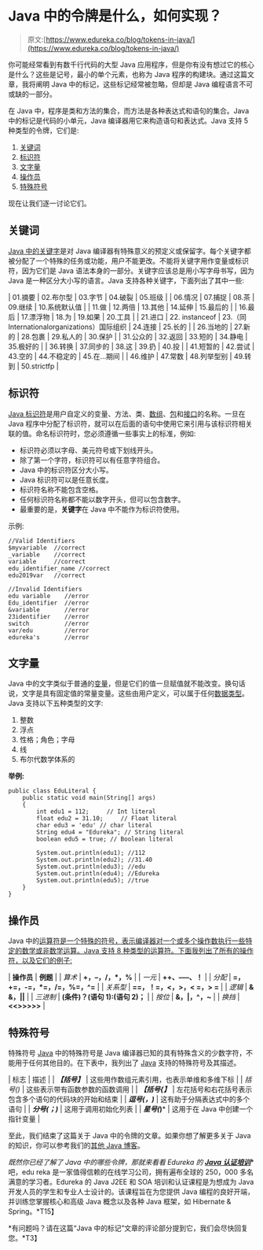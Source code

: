 # Java 中的令牌是什么，如何实现？

> 原文:[https://www.edureka.co/blog/tokens-in-java/](https://www.edureka.co/blog/tokens-in-java/)

你可能经常看到有数千行代码的大型 Java 应用程序，但是你有没有想过它的核心是什么？这些是记号，最小的单个元素，也称为 Java 程序的构建块。通过这篇文章，我将阐明 Java 中的标记，这些标记经常被忽略，但却是 Java 编程语言不可或缺的一部分。

在 Java 中，程序是类和方法的集合，而方法是各种表达式和语句的集合。Java 中的标记是代码的小单元，Java 编译器用它来构造语句和表达式。Java 支持 5 种类型的令牌，它们是:

1.  [关键词](#keywords)
2.  [标识符](#identifiers)
3.  [文字量](#literals)
4.  [操作员](#operators)
5.  [特殊符号](#specialsymbols)

现在让我们逐一讨论它们。

## **关键词**

[Java 中的关键字](https://www.edureka.co/blog/java-keywords/)是对 Java 编译器有特殊意义的预定义或保留字。每个关键字都被分配了一个特殊的任务或功能，用户不能更改。不能将关键字用作变量或标识符，因为它们是 Java 语法本身的一部分。关键字应该总是用小写字母书写，因为 Java 是一种区分大小写的语言。Java 支持各种关键字，下面列出了其中一些:

| 01.摘要 | 02.布尔型 | 03.字节 | 04.破裂 | 05.班级 |
| 06.情况 | 07.捕捉 | 08.茶 | 09.继续 | 10.系统默认值 |
| 11.做 | 12.两倍 | 13.其他 | 14.延伸 | 15.最后的 |
| 16.最后 | 17.漂浮物 | 18.为 | 19.如果 | 20.工具 |
| 21.进口 | 22\. instanceof | 23.（同 Internationalorganizations）国际组织 | 24.连接 | 25.长的 |
| 26.当地的 | 27.新的 | 28.包裹 | 29.私人的 | 30.保护 |
| 31.公众的 | 32.返回 | 33.短的 | 34.静电 | 35.极好的 |
| 36.转换 | 37.同步的 | 38.这 | 39.扔 | 40.投 |
| 41.短暂的 | 42.尝试 | 43.空的 | 44.不稳定的 | 45.在…期间 |
| 46.维护 | 47.常数 | 48.列举型别 | 49.转到 | 50.strictfp |

## **标识符**

[Java 标识符](https://www.edureka.co/blog/identifiers-in-java/)是用户自定义的变量、方法、类、[数组](https://www.edureka.co/blog/java-array/)、[包](https://www.edureka.co/blog/packages-in-java/)和[接口](https://www.edureka.co/blog/java-interface/)的名称。一旦在 Java 程序中分配了标识符，就可以在后面的语句中使用它来引用与该标识符相关联的值。命名标识符时，您必须遵循一些事实上的标准，例如:

*   标识符必须以字母、美元符号或下划线开头。
*   除了第一个字符，标识符可以有任意字符组合。
*   Java 中的标识符区分大小写。
*   Java 标识符可以是任意长度。
*   标识符名称不能包含空格。
*   任何标识符名称都不能以数字开头，但可以包含数字。
*   最重要的是，**关键字**在 Java 中不能作为标识符使用。

示例:

```
//Valid Identifiers
$myvariable  //correct
_variable    //correct
variable     //correct
edu_identifier_name //correct
edu2019var   //correct

//Invalid Identifiers
edu variable    //error
Edu_identifier  //error
&variable       //error
23identifier    //error
switch          //error
var/edu 	    //error
edureka's       //error
```

## **文字量**

Java 中的文字类似于普通的[变量](https://www.edureka.co/blog/variables-in-java/)，但是它们的值一旦赋值就不能改变。换句话说，文字是具有固定值的常量变量。这些由用户定义，可以属于任何[数据类型](https://www.edureka.co/blog/data-types-in-java/)。Java 支持以下五种类型的文字:

1.  整数
2.  浮点
3.  性格；角色；字母
4.  线
5.  布尔代数学体系的

**举例:**

```
public class EduLiteral { 
    public static void main(String[] args) 
    { 
        int edu1 = 112; 	// Int literal 
        float edu2 = 31.10; 	// Float literal 
        char edu3 = 'edu' // char literal 
        String edu4 = "Edureka"; // String literal 
        boolean edu5 = true; // Boolean literal 

        System.out.println(edu1); //112
        System.out.println(edu2); //31.40
        System.out.println(edu3); //edu
        System.out.println(edu4); //Edureka
        System.out.println(edu5); //true
    } 
}
```

## **操作员**

Java 中的[运算符是一个特殊的符号，表示编译器对一个或多个操作数执行一些特定的数学或非数学运算。Java 支持 8 种类型的运算符。下面我列出了所有的操作符，以及它们的例子:](https://www.edureka.co/blog/operators-in-java/)

| **操作员** | **例题** |
| *算术* | **+，–，/，*，%** |
| *一元* | **++、–––、！** |
| *分配* | **=，+=，-=，*=，/=，%=，^=** |
| *关系型* | **==，！=，<，>，< =，> =** |
| *逻辑* | **& &，&#124;&#124;** |
| *三进制* | **(条件)？(语句 1):(语句 2)；** |
| *按位* | **&，&#124;，^，~** |
| *换挡* | **<<>>>>>** |

## **特殊符号**

特殊符号 [Java](https://docs.oracle.com/javase/tutorial/) 中的特殊符号是 Java 编译器已知的具有特殊含义的少数字符，不能用于任何其他目的。在下表中，我列出了 [Java](https://www.edureka.co/blog/java-tutorial/) 支持的特殊符号及其描述。

| 标志 | 描述 |
| ***【括号】*** | 这些用作数组元素引用，也表示单维和多维下标 |
| *括号()* | 这些表示带有函数参数的函数调用 |
| ***【括号{】*** | 左花括号和右花括号表示包含多个语句的代码块的开始和结束 |
| ***逗号(，)*** | 这有助于分隔表达式中的多个语句 |
| ***分号(；)*** | 这用于调用初始化列表 |
| ***星号(*)*** | 这用于在 Java 中创建一个指针变量 |

至此，我们结束了这篇关于 Java 中的令牌的文章。如果你想了解更多关于 Java 的知识，你可以参考我们的[其他 Java 博客](https://www.edureka.co/blog/what-is-java/)。

*既然你已经了解了 Java 中的哪些令牌，那就来看看 Edureka 的* [***Java 认证培训***](https://www.edureka.co/java-j2ee-training-course)*吧，edu reka 是一家值得信赖的在线学习公司，拥有遍布全球的 250，000 多名满意的学习者。Edureka 的 Java J2EE 和 SOA 培训和认证课程是为想成为 Java 开发人员的学生和专业人士设计的。该课程旨在为您提供 Java 编程的良好开端，并训练您掌握核心和高级 Java 概念以及各种 Java 框架，如 Hibernate & Spring。*T15】

*有问题吗？请在这篇“Java 中的标记”文章的评论部分提到它，我们会尽快回复您。*T3】